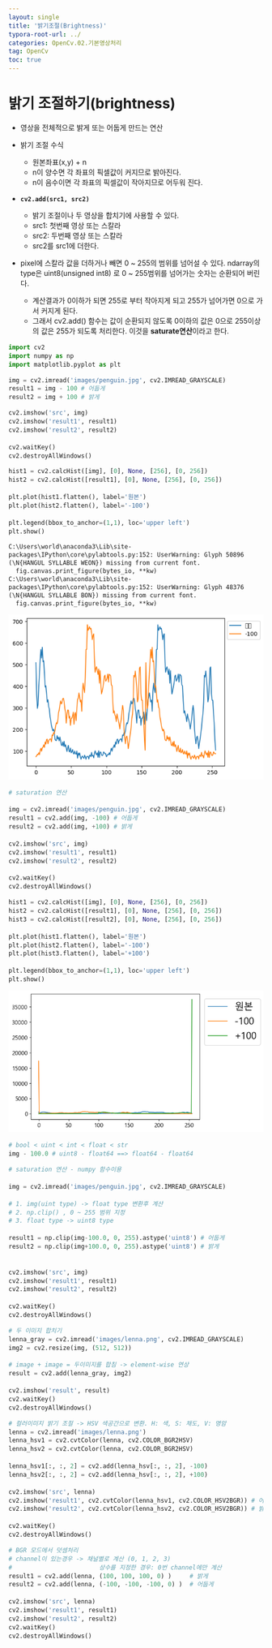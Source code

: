 ```yaml
---
layout: single
title: '밝기조절(Brightness)'
typora-root-url: ../
categories: OpenCv.02.기본영상처리
tag: OpenCv
toc: true
---
```


# 밝기 조절하기(brightness)

- 영상을 전체적으로 밝게 또는 어둡게 만드는 연산
- 밝기 조절 수식
    - 원본좌표(x,y) + n
    - n이 양수면 각 좌표의 픽셀값이 커지므로 밝아진다.
    - n이 음수이면 각 좌표의 픽셀값이 작아지므로 어두워 진다.
    
- **`cv2.add(src1, src2)`**
    - 밝기 조절이나 두 영상을 합치기에 사용할 수 있다.
    - src1: 첫번째 영상 또는 스칼라
    - src2: 두번째 영상 또는 스칼라
    - src2를 src1에 더한다.
- pixel에 스칼라 값을 더하거나 빼면 0 ~ 255의 범위를 넘어설 수 있다. ndarray의 type은 uint8(unsigned int8) 로 0 ~ 255범위를 넘어가는 숫자는 순환되어 버린다. 
    - 계산결과가 0이하가 되면 255로 부터 작아지게 되고 255가 넘어가면 0으로 가서 커지게 된다.
    - 그래서 cv2.add() 함수는 값이 순환되지 않도록 0이하의 값은 0으로 255이상의 값은 255가 되도록 처리한다. 이것을 **saturate연산**이라고 한다.


```python
import cv2
import numpy as np
import matplotlib.pyplot as plt
```


```python
img = cv2.imread('images/penguin.jpg', cv2.IMREAD_GRAYSCALE)
result1 = img - 100 # 어둡게
result2 = img + 100 # 밝게
```


```python
cv2.imshow('src', img)
cv2.imshow('result1', result1)
cv2.imshow('result2', result2)

cv2.waitKey()
cv2.destroyAllWindows()
```


```python
hist1 = cv2.calcHist([img], [0], None, [256], [0, 256])
hist2 = cv2.calcHist([result1], [0], None, [256], [0, 256])

plt.plot(hist1.flatten(), label='원본')
plt.plot(hist2.flatten(), label='-100')

plt.legend(bbox_to_anchor=(1,1), loc='upper left')
plt.show()
```

    C:\Users\world\anaconda3\Lib\site-packages\IPython\core\pylabtools.py:152: UserWarning: Glyph 50896 (\N{HANGUL SYLLABLE WEON}) missing from current font.
      fig.canvas.print_figure(bytes_io, **kw)
    C:\Users\world\anaconda3\Lib\site-packages\IPython\core\pylabtools.py:152: UserWarning: Glyph 48376 (\N{HANGUL SYLLABLE BON}) missing from current font.
      fig.canvas.print_figure(bytes_io, **kw)




![output_20_1](/../../images/2023-10-13-02.밝기조절(Brightness)/output_20_1.png)
    



```python
# saturation 연산

img = cv2.imread('images/penguin.jpg', cv2.IMREAD_GRAYSCALE)
result1 = cv2.add(img, -100) # 어둡게
result2 = cv2.add(img, +100) # 밝게

cv2.imshow('src', img)
cv2.imshow('result1', result1)
cv2.imshow('result2', result2)

cv2.waitKey()
cv2.destroyAllWindows()
```


```python
hist1 = cv2.calcHist([img], [0], None, [256], [0, 256])
hist2 = cv2.calcHist([result1], [0], None, [256], [0, 256])
hist3 = cv2.calcHist([result2], [0], None, [256], [0, 256])

plt.plot(hist1.flatten(), label='원본')
plt.plot(hist2.flatten(), label='-100')
plt.plot(hist3.flatten(), label='+100')

plt.legend(bbox_to_anchor=(1,1), loc='upper left')
plt.show()
```


![output_22_0](/../../images/2023-10-13-02.밝기조절(Brightness)/output_22_0.png)
    



```python
# bool < uint < int < float < str
img - 100.0 # uint8 - float64 ==> float64 - float64
```


```python
# saturation 연산 - numpy 함수이용

img = cv2.imread('images/penguin.jpg', cv2.IMREAD_GRAYSCALE)

# 1. img(uint type) -> float type 변환후 계산 
# 2. np.clip() , 0 ~ 255 범위 지정
# 3. float type -> uint8 type

result1 = np.clip(img-100.0, 0, 255).astype('uint8') # 어둡게
result2 = np.clip(img+100.0, 0, 255).astype('uint8') # 밝게


cv2.imshow('src', img)
cv2.imshow('result1', result1)
cv2.imshow('result2', result2)

cv2.waitKey()
cv2.destroyAllWindows()
```


```python
# 두 이미지 합치기
lenna_gray = cv2.imread('images/lenna.png', cv2.IMREAD_GRAYSCALE)
img2 = cv2.resize(img, (512, 512))

# image + image = 두이미지를 합침 -> element-wise 연상
result = cv2.add(lenna_gray, img2) 

cv2.imshow('result', result)
cv2.waitKey()
cv2.destroyAllWindows()
```


```python
# 컬러이미지 밝기 조절 -> HSV 색공간으로 변환. H: 색, S: 채도, V: 명암
lenna = cv2.imread('images/lenna.png')
lenna_hsv1 = cv2.cvtColor(lenna, cv2.COLOR_BGR2HSV)
lenna_hsv2 = cv2.cvtColor(lenna, cv2.COLOR_BGR2HSV)

lenna_hsv1[:, :, 2] = cv2.add(lenna_hsv[:, :, 2], -100)
lenna_hsv2[:, :, 2] = cv2.add(lenna_hsv[:, :, 2], +100)

cv2.imshow('src', lenna)
cv2.imshow('result1', cv2.cvtColor(lenna_hsv1, cv2.COLOR_HSV2BGR)) # 어둡게
cv2.imshow('result2', cv2.cvtColor(lenna_hsv2, cv2.COLOR_HSV2BGR)) # 밝게

cv2.waitKey()
cv2.destroyAllWindows()
```


```python
# BGR 모드에서 덧셈처리
# channel이 있는경우 -> 채널별로 계산 (0, 1, 2, 3)
#                        상수를 지정한 경우: 0번 channel에만 계산
result1 = cv2.add(lenna, (100, 100, 100, 0) )     # 밝게
result2 = cv2.add(lenna, (-100, -100, -100, 0) )  # 어둡게

cv2.imshow('src', lenna)
cv2.imshow('result1', result1)
cv2.imshow('result2', result2)
cv2.waitKey()
cv2.destroyAllWindows()
```

